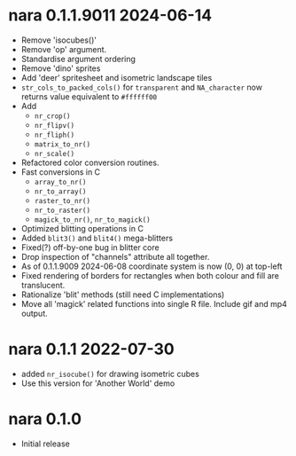 
# nara 0.1.1.9011 2024-06-14

* Remove 'isocubes()'
* Remove 'op' argument. 
* Standardise argument ordering
* Remove 'dino' sprites
* Add 'deer' spritesheet and isometric landscape tiles
* `str_cols_to_packed_cols()` for `transparent` and `NA_character` now returns value
  equivalent to `#ffffff00`
* Add
    * `nr_crop()`
    * `nr_flipv()`
    * `nr_fliph()`
    * `matrix_to_nr()`
    * `nr_scale()`
* Refactored color conversion routines. 
* Fast conversions in C
    * `array_to_nr()`
    * `nr_to_array()`
    * `raster_to_nr()`
    * `nr_to_raster()`
    * `magick_to_nr()`, `nr_to_magick()`
* Optimized blitting operations in C
* Added `blit3()` and `blit4()` mega-blitters
* Fixed(?) off-by-one bug in blitter core
* Drop inspection of "channels" attribute all together.
* As of 0.1.1.9009 2024-06-08 coordinate system is now (0, 0) at top-left
* Fixed rendering of borders for rectangles when both colour and fill are 
  translucent.
* Rationalize 'blit' methods (still need C implementations)
* Move all 'magick' related functions into single R file.  Include gif and mp4 output.

# nara 0.1.1 2022-07-30

* added `nr_isocube()` for drawing isometric cubes
* Use this version for 'Another World' demo

# nara 0.1.0

* Initial release
